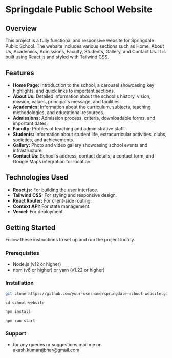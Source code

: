 # Springdale Public School Website

## Overview
This project is a fully functional and responsive website for Springdale Public School. The website includes various sections such as Home, About Us, Academics, Admissions, Faculty, Students, Gallery, and Contact Us. It is built using React.js and styled with Tailwind CSS.

## Features
- **Home Page:** Introduction to the school, a carousel showcasing key highlights, and quick links to important sections.
- **About Us:** Detailed information about the school's history, vision, mission, values, principal's message, and facilities.
- **Academics:** Information about the curriculum, subjects, teaching methodologies, and educational resources.
- **Admissions:** Admission process, criteria, downloadable forms, and important dates.
- **Faculty:** Profiles of teaching and administrative staff.
- **Students:** Information about student life, extracurricular activities, clubs, societies, and achievements.
- **Gallery:** Photo and video gallery showcasing school events and infrastructure.
- **Contact Us:** School's address, contact details, a contact form, and Google Maps integration for location.

## Technologies Used
- **React.js:** For building the user interface.
- **Tailwind CSS:** For styling and responsive design.
- **React Router:** For client-side routing.
- **Context API:** For state management.
- **Vercel:** For deployment.

## Getting Started
Follow these instructions to set up and run the project locally.

### Prerequisites
- Node.js (v12 or higher)
- npm (v6 or higher) or yarn (v1.22 or higher)

### Installation
   ```bash
   git clone https://github.com/your-username/springdale-school-website.git

  ```
    cd school-website
  ```
  npm install
  ```
    npm run start


### Support

- for any queries or suggestions mail me on akash.kumarajbhar@gmail.com   
